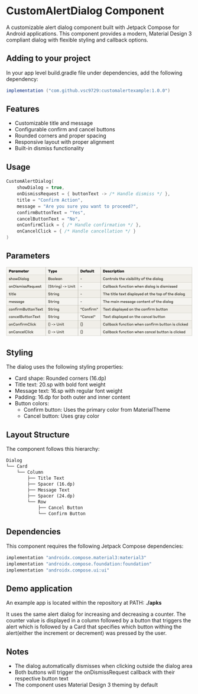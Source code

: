# CustomAlertDialog Component

A customizable alert dialog component built with Jetpack Compose for Android applications. This component provides a modern, Material Design 3 compliant dialog with flexible styling and callback options.

## Adding to your project 

In your app level build.gradle file under dependencies, add the following dependency: 
```gradle
implementation ("com.github.vsc9729:customalertexample:1.0.0")
```


## Features

- Customizable title and message
- Configurable confirm and cancel buttons
- Rounded corners and proper spacing
- Responsive layout with proper alignment
- Built-in dismiss functionality

## Usage

```kotlin
CustomAlertDialog(
    showDialog = true,
    onDismissRequest = { buttonText -> /* Handle dismiss */ },
    title = "Confirm Action",
    message = "Are you sure you want to proceed?",
    confirmButtonText = "Yes",
    cancelButtonText = "No",
    onConfirmClick = { /* Handle confirmation */ },
    onCancelClick = { /* Handle cancellation */ }
)
```

## Parameters

![Params Table](https://github.com/vsc9729/customalertexample/blob/main/images/table.png?raw=true)

## Styling

The dialog uses the following styling properties:
- Card shape: Rounded corners (16.dp)
- Title text: 20.sp with bold font weight
- Message text: 16.sp with regular font weight
- Padding: 16.dp for both outer and inner content
- Button colors:
  - Confirm button: Uses the primary color from MaterialTheme
  - Cancel button: Uses gray color

## Layout Structure

The component follows this hierarchy:
```
Dialog
└── Card
    └── Column
        ├── Title Text
        ├── Spacer (16.dp)
        ├── Message Text
        ├── Spacer (24.dp)
        └── Row
            ├── Cancel Button
            └── Confirm Button
```

## Dependencies

This component requires the following Jetpack Compose dependencies:
```gradle
implementation "androidx.compose.material3:material3"
implementation "androidx.compose.foundation:foundation"
implementation "androidx.compose.ui:ui"
```

## Demo application

An example app is located within the repository at PATH: **./apks**

It uses the same alert dialog for increasing and decreasing a counter. The counter value is displayed in a column followed by a button that triggers the alert which is followed by a Card that specifies which button withing the alert(either the increment or decrement) was pressed by the user. 


## Notes

- The dialog automatically dismisses when clicking outside the dialog area
- Both buttons will trigger the onDismissRequest callback with their respective button text
- The component uses Material Design 3 theming by default

